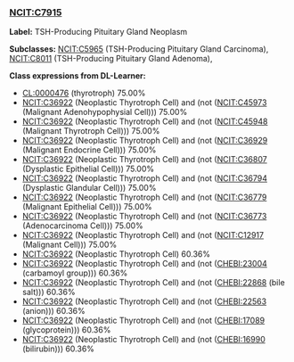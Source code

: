 
### [NCIT:C7915](http://purl.obolibrary.org/obo/NCIT_C7915)
**Label:** TSH-Producing Pituitary Gland Neoplasm

**Subclasses:** [NCIT:C5965](http://purl.obolibrary.org/obo/NCIT_C5965) (TSH-Producing Pituitary Gland Carcinoma), [NCIT:C8011](http://purl.obolibrary.org/obo/NCIT_C8011) (TSH-Producing Pituitary Gland Adenoma), 

**Class expressions from DL-Learner:**

- [CL:0000476](http://purl.obolibrary.org/obo/CL_0000476) (thyrotroph) 75.00%
- [NCIT:C36922](http://purl.obolibrary.org/obo/NCIT_C36922) (Neoplastic Thyrotroph Cell) and (not ([NCIT:C45973](http://purl.obolibrary.org/obo/NCIT_C45973) (Malignant Adenohypophysial Cell))) 75.00%
- [NCIT:C36922](http://purl.obolibrary.org/obo/NCIT_C36922) (Neoplastic Thyrotroph Cell) and (not ([NCIT:C45948](http://purl.obolibrary.org/obo/NCIT_C45948) (Malignant Thyrotroph Cell))) 75.00%
- [NCIT:C36922](http://purl.obolibrary.org/obo/NCIT_C36922) (Neoplastic Thyrotroph Cell) and (not ([NCIT:C36929](http://purl.obolibrary.org/obo/NCIT_C36929) (Malignant Endocrine Cell))) 75.00%
- [NCIT:C36922](http://purl.obolibrary.org/obo/NCIT_C36922) (Neoplastic Thyrotroph Cell) and (not ([NCIT:C36807](http://purl.obolibrary.org/obo/NCIT_C36807) (Dysplastic Epithelial Cell))) 75.00%
- [NCIT:C36922](http://purl.obolibrary.org/obo/NCIT_C36922) (Neoplastic Thyrotroph Cell) and (not ([NCIT:C36794](http://purl.obolibrary.org/obo/NCIT_C36794) (Dysplastic Glandular Cell))) 75.00%
- [NCIT:C36922](http://purl.obolibrary.org/obo/NCIT_C36922) (Neoplastic Thyrotroph Cell) and (not ([NCIT:C36779](http://purl.obolibrary.org/obo/NCIT_C36779) (Malignant Epithelial Cell))) 75.00%
- [NCIT:C36922](http://purl.obolibrary.org/obo/NCIT_C36922) (Neoplastic Thyrotroph Cell) and (not ([NCIT:C36773](http://purl.obolibrary.org/obo/NCIT_C36773) (Adenocarcinoma Cell))) 75.00%
- [NCIT:C36922](http://purl.obolibrary.org/obo/NCIT_C36922) (Neoplastic Thyrotroph Cell) and (not ([NCIT:C12917](http://purl.obolibrary.org/obo/NCIT_C12917) (Malignant Cell))) 75.00%
- [NCIT:C36922](http://purl.obolibrary.org/obo/NCIT_C36922) (Neoplastic Thyrotroph Cell) 60.36%
- [NCIT:C36922](http://purl.obolibrary.org/obo/NCIT_C36922) (Neoplastic Thyrotroph Cell) and (not ([CHEBI:23004](http://purl.obolibrary.org/obo/CHEBI_23004) (carbamoyl group))) 60.36%
- [NCIT:C36922](http://purl.obolibrary.org/obo/NCIT_C36922) (Neoplastic Thyrotroph Cell) and (not ([CHEBI:22868](http://purl.obolibrary.org/obo/CHEBI_22868) (bile salt))) 60.36%
- [NCIT:C36922](http://purl.obolibrary.org/obo/NCIT_C36922) (Neoplastic Thyrotroph Cell) and (not ([CHEBI:22563](http://purl.obolibrary.org/obo/CHEBI_22563) (anion))) 60.36%
- [NCIT:C36922](http://purl.obolibrary.org/obo/NCIT_C36922) (Neoplastic Thyrotroph Cell) and (not ([CHEBI:17089](http://purl.obolibrary.org/obo/CHEBI_17089) (glycoprotein))) 60.36%
- [NCIT:C36922](http://purl.obolibrary.org/obo/NCIT_C36922) (Neoplastic Thyrotroph Cell) and (not ([CHEBI:16990](http://purl.obolibrary.org/obo/CHEBI_16990) (bilirubin))) 60.36%


